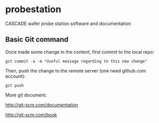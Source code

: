 probestation
============

CASCADE wafer probe station software and documentation

## Basic Git command

Once made some change in the content, first commit to the local repo:

	git commit -a -m "Useful message regarding to this new change"

Then, push the change to the remote server (one need github.com account): 

	git push


More git document:

http://git-scm.com/documentation

http://git-scm.com/book

	
	
